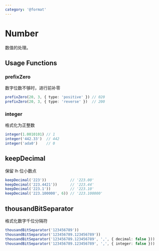 ```yaml
---
category: '@format'
---
```


# Number

数值的处理。

## Usage Functions

### prefixZero

数字位数不够时，进行前补零

```typescript
prefixZero(20, 3, { type: 'positive' }) // 020
prefixZero(20, 3, { type: 'reverse' })  // 200
```

### integer

格式化为正整数

```typescript
integer(1.0010101) // 1
integer('442.33')  // 442
integer('ada0')    // 0
```

## keepDecimal

保留 lh 位小数点

```typescript
keepDecimal('223'))           // '223.00'
keepDecimal('223.4421'))      // '223.44'
keepDecimal('223.1'))         // '223.10'
keepDecimal('223.100000', 6)) // '223.100000'
```

## thousandBitSeparator

格式化数字千位分隔符

```typescript
thousandBitSeparator('123456789'))                                     //'123,456,789'
thousandBitSeparator('123456789.123456789'))                           //'123,456,789.123,456,789'
thousandBitSeparator('123456789.123456789', ',', { decimal: false }))  //'123,456,789.123456789'
thousandBitSeparator('123456789.123456789', ',', { integer: false }))  //'123456789.123,456,789'
```